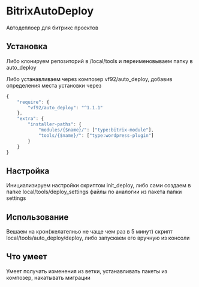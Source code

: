 # BitrixAutoDeploy
Автодеплоер для битрикс проектов

## Установка
Либо клонируем репозиторий в /local/tools и переименовываем папку в auto_deploy

Либо устанавливаем через композер vf92/auto_deploy, добавив определения места установки через 
```js
{
    "require": {
        "vf92/auto_deploy": "^1.1.1"
    },
    "extra": {
        "installer-paths": {
            "modules/{$name}/": ["type:bitrix-module"],
            "tools/{$name}/": ["type:wordpress-plugin"]
        }
    }
}
```

## Настройка
Инициализируем настройки скриптом init_deploy, либо сами создаем в папке local/tools/deploy_settings файлы по аналогии из пакета папки settings

## Использование
Вешаем на крон(желателньо не чаще чем раз в 5 минут) скрипт local/tools/auto_deploy/deploy, либо запускаем его вручную из консоли

## Что умеет
Умеет получать изменения из ветки, устанавливать пакеты из композер, накатывать миграции
